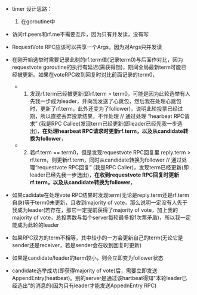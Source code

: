 - timer 设计思路：
    1. 在goroutine中
- 访问rf.peers和rf.me不需要互斥，因为只有并发读，没有写
- RequestVote RPC应该可以共享一个Args，因为对Args只并发读
									
- 在刚开始选举时需要记录此刻的rf.term值(记录term0)与后面作对比，因为requestvote goroutine的执行有延迟(需获得锁)，期间全局最新term可能已经被更新。如果在voteRPC收到回复时对比前面记录的term0， 
    - 1) 发现rf.term已经被更新(即rf.term > term0，可能是因为此轮选举有人先我一步成为leader，并向我发送了心跳包，然后我在处理心跳包时，更新了rf.term，此外还变为了follower)，说明此轮投票已经过期，所以直接丢弃投票结果，不作处理 // 通过处理 “hearbeat RPC请求” (我是RPC Callee)发现term已经更新(即leader已经先我一步选出)，**在处理hearbeat RPC请求时更新rf.term，以及从candidate转换为follower**，
    - 2) 若rf.term == term0，但是发现requestvote RPC回复里 reply.term > rf.term，则更新rf.term，同时从candidate转换为follower // 通过处理“requestvote RPC回复” (我是RPC Caller)，发现term已经更新(即leader已经先我一步选出)，**在收到requestvote RPC回复时更新rf.term，以及从candidate转换为follower**，
- 如果cadidate在处理vote RPC结果时发现term(无论是reply.term还是rf.term自身)等于term0未更新，且收到majority of vote，那么说明一定没有人先于我成为leader(若存在，那它一定提前获得了majority of vote，加上我的majority of vote，总投票数与每个server每轮最多投1次票矛盾)，所以我一定能成为此轮的leader

- 如果RPC双方的term不相等，其中较小的一方会更新自己的term(无论它是sender还是receiver，若是sender会在收到回复时更新)
- 如果是candidate/leader的term较小，则会立即变为follower状态

- candidate选举成功(即获得majority of vote)后，需要立即发送AppendEntry(heatbeat)。别的server是通过该hartbeat得知"本轮leader已经选出"的消息的(因为只有leader才能发送AppednEntry RPC)